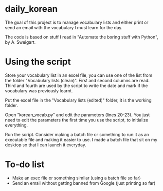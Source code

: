 # daily_korean
The goal of this project is to manage vocabulary lists and either print or send an email with the vocabulary I must learn for the day.

The code is based on stuff I read in "Automate the boring stuff with Python", by A. Sweigart.

# Using the script

Store your vocabulary list in an excel file, you can use one of the list from the folder "Vocabulary lists (clean)". First and second columns are read. Third and fourth are used by the script to write the date and mark if the vocabulary was previously learnt.

Put the excel file in the "Vocabulary lists (edited)" folder, it is the working folder.

Open "korean_vocab.py" and edit the parameters (lines 20-23). You just need to edit the parameters the first time you use the script, to initialize everything.

Run the script. Consider making a batch file or something to run it as an executable file and making it easier to use. I made a batch file that sit on my desktop so that I can launch it everyday.


# To-do list
- Make an exec file or something similar (using a batch file so far)
- Send an email without getting banned from Google (just printing so far)



